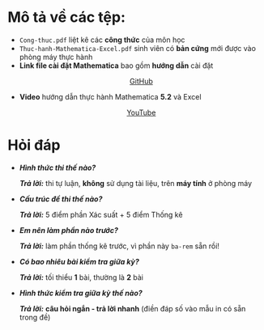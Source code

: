 # Mô tả về các tệp:
* `Cong-thuc.pdf` liệt kê các <b>công thức</b> của môn học
* `Thuc-hanh-Mathematica-Excel.pdf` sinh viên có <b>bản cứng</b> mới được vào phòng máy thực hành
* <b>Link file cài đặt Mathematica</b> bao gồm <b>hướng dẫn</b> cài đặt
     <p align="center">
          <a href="https://github.com/ThinhND-HUCE/Mathematica">GitHub</a>
     </p>
* <b>Video</b> hướng dẫn thực hành Mathematica <b>5.2</b> và Excel
     <p align="center">
          <a href="https://www.youtube.com/watch?v=-f7oyw9mgak&list=PLgFze5QynAFNR3aFNlxb_P4UZiveYddN9&ab_channel=Th%E1%BB%8BnhN.%C4%90.">
          YouTube
          </a>
     </p>

# Hỏi đáp
* <b><i>Hình thức thi thế nào?</i></b>

     <b><i>Trả lời:</i></b> thi tự luận, <b>không</b> sử dụng tài liệu, trên <b>máy tính</b> ở phòng máy
     
* <b><i>Cấu trúc đề thi thế nào?</i></b>

     <b><i>Trả lời:</i></b> 5 điểm phần Xác suất + 5 điểm Thống kê
* <b><i>Em nên làm phần nào trước?</i></b>

     <b><i>Trả lời:</i></b> làm phần thống kê trước, vì phần này `ba-rem` sẵn rồi!

* <b><i>Có bao nhiêu bài kiểm tra giữa kỳ?</i></b>

     <b><i>Trả lời:</i></b> tối thiểu <b>1</b> bài, thường là <b>2</b> bài

* <b><i>Hình thức kiểm tra giữa kỳ thế nào?</i></b>

     <b><i>Trả lời:</i></b> <b>câu hỏi ngắn - trả lời nhanh</b> (điền đáp số vào mẫu in có sẵn trong đề)


      

